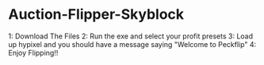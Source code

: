 # Auction-Flipper-Skyblock

1: Download The Files 
2: Run the exe and select your profit presets
3: Load up hypixel and you should have a message saying "Welcome to Peckflip"
4: Enjoy Flipping!!
